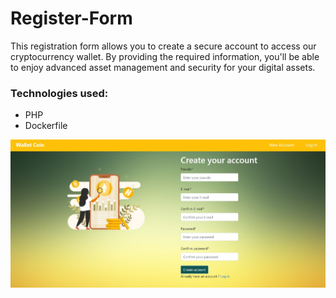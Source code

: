# Register-Form

This registration form allows you to create a secure account to access our cryptocurrency wallet. By providing the required information, you'll be able to enjoy advanced asset management and security for your digital assets.

### Technologies used:

* PHP
* Dockerfile


![](https://github.com/Bilallamrani/Register-Form/blob/main/application/source/image/Screenshot%20form.jpg?raw=true)
